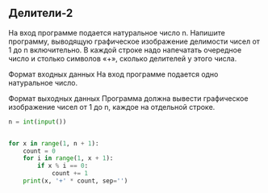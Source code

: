 ## Делители-2
На вход программе подается натуральное число n. Напишите программу, выводящую графическое изображение делимости чисел от 1 до n включительно. В каждой строке надо напечатать очередное число и столько символов «+», сколько делителей у этого числа.

Формат входных данных
На вход программе подается одно натуральное число.

Формат выходных данных
Программа должна вывести графическое изображение чисел от 1 до n, каждое на отдельной строке.

```python
n = int(input())


for x in range(1, n + 1):
    count = 0
    for i in range(1, x + 1):
        if x % i == 0:
            count += 1
    print(x, '+' * count, sep='')
```